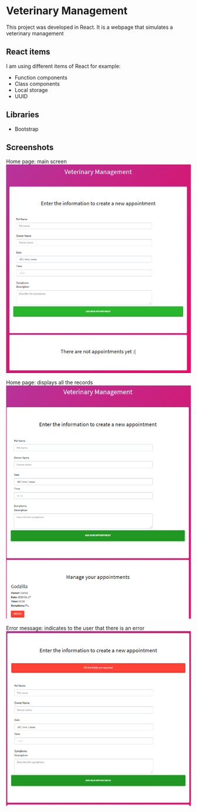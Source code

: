 # Veterinary Management

This project was developed in React. It is a webpage that simulates a veterinary management

## React items
I am using different items of React for example:
+ Function components
+ Class components 
+ Local storage
+ UUID 

## Libraries
+ Bootstrap

## Screenshots

Home page: main screen
![ScreenShot](path/home.png?raw=true)

Home page: displays all the records
![ScreenShot](path/home_records.png?raw=true)

Error message: indicates to the user that there is an error
![ScreenShot](path/error.png?raw=true)


